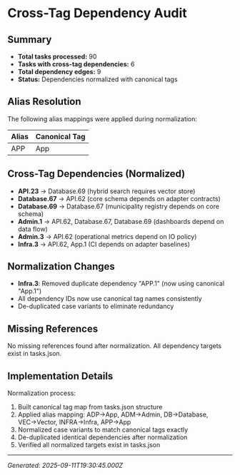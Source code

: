 # Cross-Tag Dependency Audit

## Summary

- **Total tasks processed:** 90
- **Tasks with cross-tag dependencies:** 6  
- **Total dependency edges:** 9
- **Status:** Dependencies normalized with canonical tags

## Alias Resolution

The following alias mappings were applied during normalization:

| Alias | Canonical Tag |
|-------|---------------|
| APP   | App           |

## Cross-Tag Dependencies (Normalized)

- **API.23** → Database.69 (hybrid search requires vector store)
- **Database.67** → API.62 (core schema depends on adapter contracts)  
- **Database.69** → Database.67 (municipality registry depends on core schema)
- **Admin.1** → API.62, Database.67, Database.69 (dashboards depend on data flow)
- **Admin.3** → API.62 (operational metrics depend on IO policy)
- **Infra.3** → API.62, App.1 (CI depends on adapter baselines)

## Normalization Changes

- **Infra.3**: Removed duplicate dependency "APP.1" (now using canonical "App.1")
- All dependency IDs now use canonical tag names consistently
- De-duplicated case variants to eliminate redundancy

## Missing References

No missing references found after normalization. All dependency targets exist in tasks.json.

## Implementation Details

Normalization process:
1. Built canonical tag map from tasks.json structure
2. Applied alias mapping: ADP→App, ADM→Admin, DB→Database, VEC→Vector, INFRA→Infra, APP→App
3. Normalized case variants to match canonical tags exactly
4. De-duplicated identical dependencies after normalization
5. Verified all normalized targets exist in tasks.json

---
*Generated: 2025-09-11T19:30:45.000Z*
